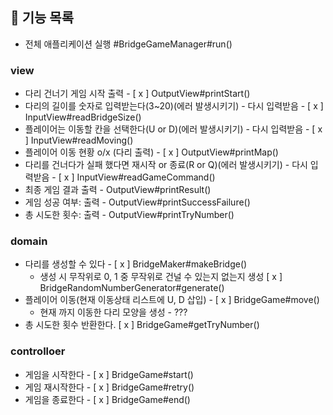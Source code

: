 
## 🚀 기능 목록

- 전체 애플리케이션 실행 #BridgeGameManager#run()

### view
- 다리 건너기 게임 시작 출력 - [ x ] OutputView#printStart()
- 다리의 길이를 숫자로 입력받는다(3~20)(에러 발생시키기) - 다시 입력받음 - [ x ] InputView#readBridgeSize()
- 플레이어는 이동할 칸을 선택한다(U or D)(에러 발생시키기) - 다시 입력받음 - [ x ] InputView#readMoving()
- 플레이어 이동 현황 o/x (다리 출력) - [ x ] OutputView#printMap()
- 다리를 건너다가 실패 했다면 재시작 or 종료(R or Q)(에러 발생시키기) - 다시 입력받음 - [ x ] InputView#readGameCommand()
- 최종 게임 결과 출력 - OutputView#printResult()
- 게임 성공 여부: 출력 - OutputView#printSuccessFailure()
- 총 시도한 횟수: 출력 - OutputView#printTryNumber()

### domain
- 다리를 생성할 수 있다 - [ x ] BridgeMaker#makeBridge()
  - 생성 시 무작위로  0, 1 중 무작위로 건널 수 있는지 없는지 생성 [ x ] BridgeRandomNumberGenerator#generate()
- 플레이어 이동(현재 이동상태 리스트에 U, D 삽입) - [ x ] BridgeGame#move()
  - 현재 까지 이동한 다리 모양을 생성 - ???
- 총 시도한 횟수 반환한다. [ x ] BridgeGame#getTryNumber()

### controlloer
- 게임을 시작한다 - [ x ] BridgeGame#start()
- 게임 재시작한다 - [ x ] BridgeGame#retry()
- 게임을 종료한다 - [ x ] BridgeGame#end()
